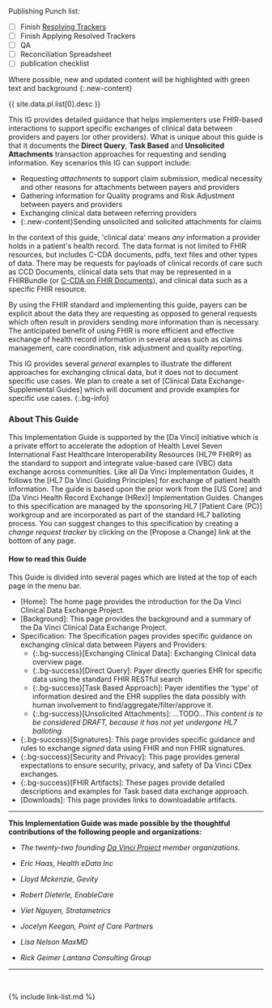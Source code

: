 
<div class="bg-info" markdown="1">
Publishing Punch list:

- [ ] Finish [Resolving Trackers](https://jira.hl7.org/secure/Dashboard.jspa?selectPageId=11801)
- [ ] Finish Applying Resolved Trackers
- [ ] QA
- [ ] Reconciliation Spreadsheet
- [ ] publication checklist

Where possible, new and updated content will be highlighted with green text and background
{:.new-content}

{{ site.data.pl.list[0].desc }}

</div>

This IG provides detailed guidance that helps implementers use FHIR-based interactions to support specific exchanges of clinical data between providers and payers (or other providers).  What is unique about this guide is that it documents the **Direct Query**, **Task Based** and <span markdown="1" class="bg-success">**Unsolicited Attachments** transaction approaches for requesting and sending information</span>. Key scenarios this IG can support include:

 - Requesting *attachments* to support claim submission, medical necessity and other reasons for attachments between payers and providers
 - Gathering information for Quality programs and Risk Adjustment between payers and providers
 - Exchanging clinical data between referring providers
 - {:.new-content}Sending unsolicited and solicited attachments for claims

<span markdown="1" class="bg-success">In the context of this guide, 'clinical data' means *any* information a provider holds in a patient's health record.</span> The data format is not limited to FHIR resources, but includes C-CDA documents, pdfs, text files and other types of data. There may be requests for payloads of clinical records of care such as CCD Documents, clinical data sets that may be represented in a FHIRBundle (or [C-CDA on FHIR Documents](http://hl7.org/fhir/us/ccda/)), and clinical data such as a specific FHIR resource.

By using the FHIR standard and implementing this guide, payers can be explicit about the data they are requesting as opposed to general requests which often result in providers sending more information than is necessary. The anticipated benefit of using FHIR is more efficient and effective exchange of health record information in several areas such as claims management, care coordination, risk adjustment and quality reporting.

This IG provides several *general* examples to illustrate the different approaches for exchanging clinical data, but it does not to document specific use cases.  We plan to create a set of [Clinical Data Exchange- Supplemental Guides] which will document and provide examples for specific use cases.
{:.bg-info}

### About This Guide

This Implementation Guide is supported by the [Da Vinci] initiative which is a private effort to accelerate the adoption of Health Level Seven International Fast Healthcare Interoperability Resources (HL7® FHIR®) as the standard to support and integrate value-based care (VBC) data exchange across communities. Like all Da Vinci Implementation Guides, it follows the [HL7 Da Vinci Guiding Principles] for exchange of patient health information.  The guide is based upon the prior work from the [US Core] and [Da Vinci Health Record Exchange (HRex)] Implementation Guides. Changes to this specification are managed by the sponsoring HL7 [Patient Care (PC)] workgroup and are incorporated as part of the standard HL7 balloting process. You can suggest changes to this specification by creating a *change request tracker* by clicking on the [Propose a Change] link at the bottom of any page.

#### How to read this Guide

This Guide is divided into several pages which are listed at the top of each page in the menu bar.

- [Home]\: The home page provides the introduction for the Da Vinci Clinical Data Exchange Project.
- [Background]\: This page provides the background and a summary of the Da Vinci Clinical Data Exchange Project.
- Specification\: The Specification pages provides specific guidance on exchanging clinical data between Payers and Providers:
  - {:.bg-success}[Exchanging Clinical Data]\: Exchanging Clinical data overview page.
  - {:.bg-success}[Direct Query]\: Payer directly queries EHR for specific data using the standard FHIR RESTful search
  - {:.bg-success}[Task Based Approach]\: Payer identifies the ‘type’ of information desired and the EHR supplies the data possibly with human involvement to find/aggregate/filter/approve it.
  - {:.bg-success}[Unsolicited Attachments]\: ...TODO...*This content is to be considered DRAFT, because it has not yet undergone HL7 balloting.*
- {:.bg-success}[Signatures]\: This page provides specific guidance and rules to exchange *signed* data using FHIR and non FHIR signatures.
- {:.bg-success}[Security and Privacy]\: This page provides general expectations to ensure security, privacy, and safety of Da Vinci CDex exchanges.
- {:.bg-success}[FHIR Artifacts]\: These pages provide detailed descriptions and examples for Task based data exchange approach.
- [Downloads]\: This page provides links to downloadable artifacts.

---

**This Implementation Guide was made possible by the thoughtful contributions of the following people and organizations:**

- *The twenty-two founding [Da Vinci Project](http://www.hl7.org/about/davinci/index.cfm?ref=common) member organizations.*

- *Eric Haas, Health eData Inc*
- *Lloyd Mckenzie, Gevity*
- *Robert Dieterle, EnableCare*
- *Viet Nguyen, Stratametrics*
- *Jocelyn Keegan, Point of Care Partners*
- *Lisa Nelson MaxMD*
- *Rick Geimer Lantana Consulting Group*

---

<br />

{% include link-list.md %}
